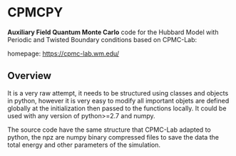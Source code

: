 # CPMCPY 

 **Auxiliary Field Quantum Monte Carlo** code for the Hubbard Model with Periodic and Twisted Boundary conditions based on CPMC-Lab:

homepage: https://cpmc-lab.wm.edu/ 

## Overview

It is a very raw attempt, it needs to be structured using classes and objects in python, however it is very easy to modify all important objets are defined globally at the initialization then passed to the functions locally. It could be used with any version of python>=2.7 and numpy.  

The source code have the same structure that CPMC-Lab adapted to python, the npz are numpy binary compressed files to save the data the total energy and other parameters of the simulation. 
